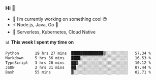 ### Hi 👋

<!--
**nodejh/nodejh** is a ✨ _special_ ✨ repository because its `README.md` (this file) appears on your GitHub profile.

Here are some ideas to get you started:

- 🔭 I’m currently working on ...
- 🌱 I’m currently learning ...
- 👯 I’m looking to collaborate on ...
- 🤔 I’m looking for help with ...
- 💬 Ask me about ...
- 📫 How to reach me: ...
- 😄 Pronouns: ...
- ⚡ Fun fact: ...
-->

- 🔭 I’m currently working on something cool :wink:
- ⚡ Node.js, Java, Go :thought_balloon:
- 🤖 Serverless, Kubernetes, Cloud Native

📊 **This week I spent my time on**

<!--START_SECTION:waka-->

```txt
Python       19 hrs 27 mins  ██████████████▒░░░░░░░░░░   57.34 %
Markdown     5 hrs 36 mins   ████░░░░░░░░░░░░░░░░░░░░░   16.53 %
TypeScript   3 hrs 26 mins   ██▓░░░░░░░░░░░░░░░░░░░░░░   10.12 %
JSON         2 hrs 31 mins   ██░░░░░░░░░░░░░░░░░░░░░░░   07.44 %
Bash         55 mins         ▓░░░░░░░░░░░░░░░░░░░░░░░░   02.71 %
```

<!--END_SECTION:waka-->


<!--
:traffic_light: **Visitors**

![visitors](https://visitor-badge.glitch.me/badge?page_id=nodejh.nodejh)
-->

